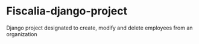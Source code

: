 # Fiscalia-django-project
Django project designated to create, modify and delete employees from an organization
